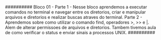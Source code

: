 ##########
Bloco 01 - Parte 1 - Nesse bloco aprendemos a executar comandos no terminal e navegar entre os diretorios, criar e manipular arquivos e diretorios e realizar buscas atraves do terminal.
Parte 2 - Aprendemos sobre como utilizar o comando find, operadores >, >> e |. Alem de alterar permissoes de arquivos e diretorios. Tambem tivemos aula de como verificar o status e enviar sinais a processos UNIX.
##########
